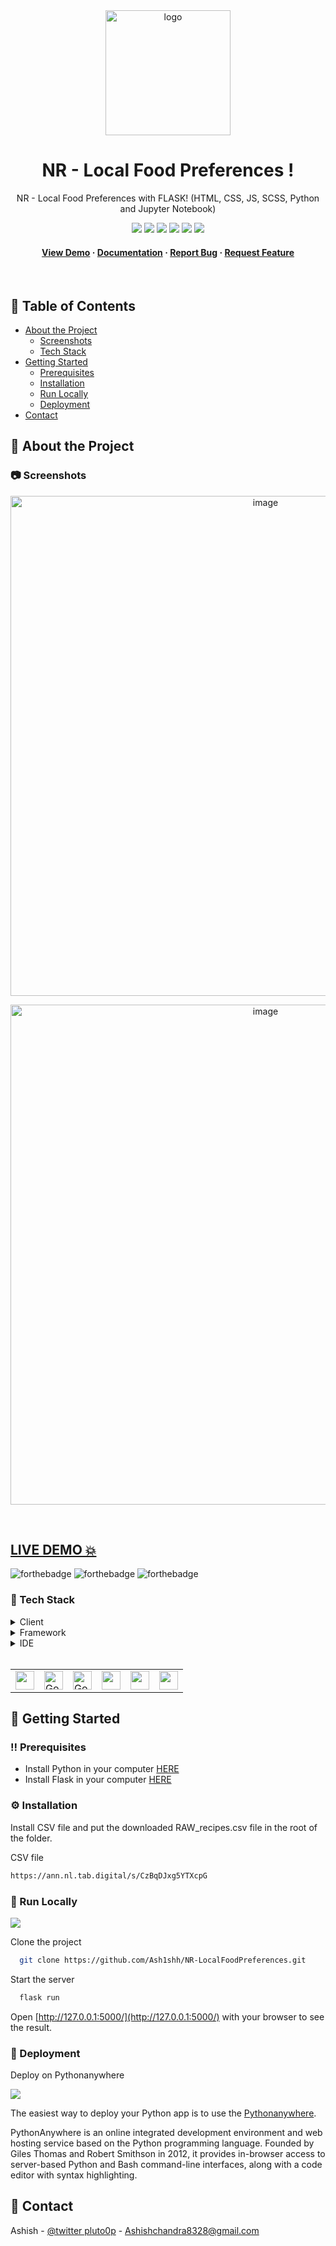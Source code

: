 <div align="center">

  <img src="https://user-images.githubusercontent.com/87669361/209313529-edf4415f-dcab-4321-a4b7-9b3a0315ea83.png" alt="logo" width="200" height="auto" />
  
# NR - Local Food Preferences !
  
  <p>
   NR - Local Food Preferences with FLASK! (HTML, CSS, JS, SCSS, Python and Jupyter Notebook)
  </p>
  
  
<!-- Badges -->

<a href="http://ash1shh.pythonanywhere.com/" target="_blank">![](https://img.shields.io/website-up-down-green-red/http/monip.org.svg)</a>
![](https://img.shields.io/badge/Maintained-Yes-indigo)
![](https://img.shields.io/github/forks/Ash1shh/NR-LocalFoodPreferences.svg)
![](https://img.shields.io/github/stars/Ash1shh/NR-LocalFoodPreferences.svg)
![](https://img.shields.io/github/issues/Ash1shh/NR-LocalFoodPreferences)
![](https://img.shields.io/github/last-commit/Ash1shh/NR-LocalFoodPreferences)

   
<h4>
    <a href="http://ash1shh.pythonanywhere.com/">View Demo</a>
  <span> · </span>
    <a href="https://github.com/Ash1shh/NR-LocalFoodPreferences/blob/main/README.md">Documentation</a>
  <span> · </span>
    <a href="https://github.com/Ash1shh/NR-LocalFoodPreferences/issues">Report Bug</a>
  <span> · </span>
    <a href="https://github.com/Ash1shh/NR-LocalFoodPreferences/issues">Request Feature</a>
  </h4>
</div>

<br />

<!-- Table of Contents -->
## :notebook_with_decorative_cover: Table of Contents

- [About the Project](#star2-about-the-project)
  * [Screenshots](#camera-screenshots)
  * [Tech Stack](#space_invader-tech-stack)
- [Getting Started](#toolbox-getting-started)
  * [Prerequisites](#bangbang-prerequisites)
  * [Installation](#gear-installation)
  * [Run Locally](#running-run-locally)
  * [Deployment](#triangular_flag_on_post-deployment)
- [Contact](#handshake-contact)

<!-- About the Project -->
## :star2: About the Project

<!-- Screenshots -->
### :camera: Screenshots

<div align="center" display='flex'>
<a ><img width='800rem'  src='https://user-images.githubusercontent.com/87669361/209312183-6e3f5837-ddc9-4b7a-afd0-ce2c68793864.jpg' alt='image'/></a>


<a ><img width='800rem'  src='https://user-images.githubusercontent.com/87669361/209312799-4e2458bb-8097-4695-ba0e-c0174d8f85eb.jpg' alt='image'/></a>

</div>

<br />


## <a href="http://ash1shh.pythonanywhere.com/" target="_blank">LIVE DEMO 💥</a>

![forthebadge](https://forthebadge.com/images/badges/built-with-love.svg)
![forthebadge](https://forthebadge.com/images/badges/for-you.svg)
![forthebadge](https://forthebadge.com/images/badges/powered-by-coffee.svg)

### :space_invader: Tech Stack

<details>
  <summary>Client</summary>
  <ul>
    <li><a href="https://html.spec.whatwg.org/">HTML</a></li>
    <li><a href="https://developer.mozilla.org/en-US/docs/Web/CSS">CSS</a></li>
    <li><a href="https://www.javascript.com/">JS</a></li>
    <li><a >SCSS</a></li>
  </ul>
</details>

<details>
<summary>Framework</summary>
  <ul>
    <li><a href="https://flask.palletsprojects.com/en/2.2.x/">Flask</a></li>
  </ul>
</details>

<details>
<summary>IDE</summary>
  <ul>
    <li><a href="https://jupyter.org/">Jupyter Notebook</a></li>
  </ul>
</details>
<br />

<table>
    <tr>
        <td>
<a href="#"><img src="https://user-images.githubusercontent.com/87669361/200163900-23e3e3a3-a288-4f82-8818-0fab83ff9e99.svg" alt="" width="30" height="30" /></a>
        </td>
                <td>
<a href="#"><img src="https://user-images.githubusercontent.com/87669361/200163901-b0552018-119a-46ee-9331-6a3b10bd1e71.svg" alt="Google" width="30" height="30" /></a>
        </td>
                        <td>
<a href="#"><img src="https://user-images.githubusercontent.com/87669361/200163883-05d709a0-3faf-448a-83cf-dcd5792c5bf3.svg" alt="Google" width="30" height="30" /></a>
        </td>
                        <td>
<a href="#"><img src="https://user-images.githubusercontent.com/87669361/209318126-9dc2e68a-4422-49da-8374-15f5b8f9e6fc.jpg" alt="" width="30" height="30" /></a>
        </td>
                        <td>
<a href="#"><img src="https://user-images.githubusercontent.com/87669361/209318155-4a7ff0f2-5b17-44ce-aa5f-4af51568ed02.png" alt="" width="30" height="30" /></a>
        </td>
                                <td>
<a href="#"><img src="https://user-images.githubusercontent.com/87669361/209318001-246767e8-6460-4f8a-822f-3468f2a0f284.png" alt="" width="30" height="30" /></a>
        </td>
    </tr>
</table>

## 	:toolbox: Getting Started
### :bangbang: Prerequisites
- Install Python in your computer <a href='https://www.python.org/downloads/'>HERE</a>
- Install Flask in your computer <a href='https://flask.palletsprojects.com/en/2.2.x/installation/'>HERE</a>

### :gear: Installation

Install CSV file and put the downloaded RAW_recipes.csv file in the root of the folder.

CSV file 

```bash
https://ann.nl.tab.digital/s/CzBqDJxg5YTXcpG
```

<!-- Run Locally -->
### :running: Run Locally

![](https://img.shields.io/badge/GIT-E44C30?style=for-the-badge&logo=git&logoColor=white)

Clone the project

```bash
  git clone https://github.com/Ash1shh/NR-LocalFoodPreferences.git
```

Start the server

```bash
  flask run
```

Open [http://127.0.0.1:5000/](http://127.0.0.1:5000/) with your browser to see the result.

<!-- <hr /> -->

<!-- Deployment -->
### :triangular_flag_on_post: Deployment

 Deploy on Pythonanywhere

![](https://img.shields.io/badge/Pythonanywhere-000000?style=for-the-badge&logo=Python&logoColor=white)

The easiest way to deploy your Python app is to use the [Pythonanywhere](https://help.pythonanywhere.com/pages/).

PythonAnywhere is an online integrated development environment and web hosting service based on the Python programming language. Founded by Giles Thomas and Robert Smithson in 2012, it provides in-browser access to server-based Python and Bash command-line interfaces, along with a code editor with syntax highlighting.

## :handshake: Contact

Ashish - [@twitter pluto0p](https://twitter.com/pluto0p) - Ashishchandra8328@gmail.com

